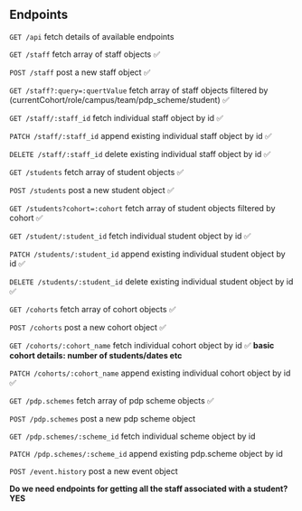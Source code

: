 ## Endpoints

`GET /api`
fetch details of available endpoints

`GET /staff`
fetch array of staff objects ✅

`POST /staff`
post a new staff object ✅

`GET /staff?:query=:quertValue`
fetch array of staff objects filtered by (currentCohort/role/campus/team/pdp_scheme/student) ✅

<!-- `GET /staff?seminar=:seminar_name&sort=date&order=:order`
fetch array of staff objects filtered by seminar_group, sorted by date, flexible order

`GET /staff?mentor=:mentor_name&sort=date&order=:order`
fetch array of staff objects filtered by seminar_group, sorted by date, flexible order -->

`GET /staff/:staff_id`
fetch individual staff object by id ✅

`PATCH /staff/:staff_id`
append existing individual staff object by id ✅

`DELETE /staff/:staff_id`
delete existing individual staff object by id ✅

`GET /students`
fetch array of student objects ✅

`POST /students`
post a new student object ✅

`GET /students?cohort=:cohort`
fetch array of student objects filtered by cohort ✅

<!-- `GET /students/:seminar_group` **turn into queries on students**
fetch array of staff objects by seminar group

`GET /students/:mentor_group` **turn into queries on students**
fetch array of staff objects by mentor group -->

`GET /student/:student_id`
fetch individual student object by id ✅

`PATCH /students/:student_id`
append existing individual student object by id ✅

`DELETE /students/:student_id`
delete existing individual student object by id ✅

`GET /cohorts`
fetch array of cohort objects ✅

`POST /cohorts`
post a new cohort object ✅

`GET /cohorts/:cohort_name`
fetch individual cohort object by id ✅
**basic cohort details: number of students/dates etc**

`PATCH /cohorts/:cohort_name`
append existing individual cohort object by id ✅

<!-- `GET /seminar.groups`
fetch array of seminar objects

`POST /seminar.groups` **this post handled by cohorts post add patch**
post a new seminar group object

`GET /mentor.groups`
fetch array of seminar objects

`POST /mentor.groups` **this post handled by cohorts post add patch**
post a new seminar group object -->

`GET /pdp.schemes`
fetch array of pdp scheme objects ✅

`POST /pdp.schemes`
post a new pdp scheme object

`GET /pdp.schemes/:scheme_id`
fetch individual scheme object by id

`PATCH /pdp.schemes/:scheme_id`
append existing pdp.scheme object by id

`POST /event.history`
post a new event object

**Do we need endpoints for getting all the staff associated with a student? YES**
